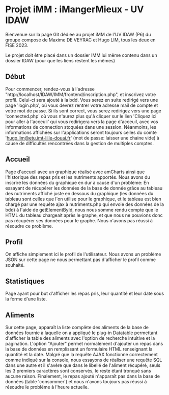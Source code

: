 # Projet iMM : iMangerMieux - UV IDAW

Bienvenue sur la page Git dédiée au projet iMM de l'UV IDAW (P6) du groupe composé de Maxime DE VEYRAC et Hugo LIM, tous les deux en FISE 2023.

Le projet doit être placé dans un dossier IMM lui même contenu dans un dossier IDAW (pour que les liens restent les mêmes)

## Début

Pour commencer, rendez-vous à l'adresse "http://localhost/IDAW/IMM/frontend/inscription.php", et inscrivez votre profil. Celui-ci sera ajouté à la bdd. Vous serez en suite redirigé vers une page 'login.php', où vous devrez rentrer votre adresse mail de compte et votre mot de passe. Si ils sont correct, vous serez redirigez vers une page 'connected.php' où vous n'aurez plus qu'à cliquer sur le lien 'Cliquez ici pour aller à l'acceuil' qui vous redirigera vers la page d'acceuil, avec vos informations de connection stoquées dans une session. Néanmoins, les informations affichées sur l'applications seront toujours celles du comte 'hugo.lim@etu.imt-lille-douai.fr' (mot de passe: laisser une chaine vide) à cause de difficultés rencontrées dans la gestion de multiples comptes.

## Accueil

Page d'accueil avec un graphique réalisé avec amCharts ainsi que l'historique des repas pris et les nutriments apportés. Nous avons du inscrire les données du graphique en dur à cause d'un problème: En essayant de récupérer les données de la base de donnée grâce au tableau des nutriments affiché juste en dessous du graphique (les données du tableau sont celles que l'on utilise pour le graphique, et le tableau est bien chargé par une requête ajax à nutriments.php qui envoie des données de la bdd) à l'aide de getElementById, nous nous somme rendu compte que le HTML du tableau chargeait après le graphe, et que nous ne pouvions donc pas récupérer ses données pour le graphe. Nous n'avons pas réussi à résoudre ce problème.

## Profil

On affiche simplement ici le profil de l'utilisateur. Nous avons un problème JSON sur cette page ne nous permettant pas d'afficher le profil comme souhaité.

## Statistiques

Page ayant pour but d'afficher les repas pris, leur quantité et leur date sous la forme d'une liste.

## Aliments

Sur cette page, apparaît la liste complète des aliments de la base de données fournie à laquelle on a appliqué le plug-in Datatable permettant d'afficher la table des aliments avec l'option de recherche intuitive et la pagination.
L'option "Ajouter" permet normalement d'ajouter un repas dans la base de données en remplissant un formulaire HTML renseignant la quantité et la date. Malgré que la requête AJAX fonctionne correctement comme indiqué sur la console, nous essayons de réaliser une requête SQL dans une autre et il s'avère que dans le libellé de l'aliment récupéré, seuls les 3 premiers caractères sont conservés, le reste étant tronqué sans aucune raison.
Finalement, le repas ajouté n'apparaît pas dans la base de données (table 'consommer') et nous n'avons toujours pas réussi à résoudre le problème à l'heure actuelle.
